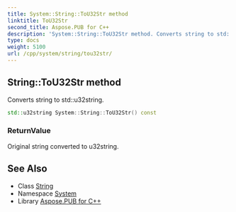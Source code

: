 ```yaml
---
title: System::String::ToU32Str method
linktitle: ToU32Str
second_title: Aspose.PUB for C++
description: 'System::String::ToU32Str method. Converts string to std::u32string in C++.'
type: docs
weight: 5100
url: /cpp/system/string/tou32str/
---
```

## String::ToU32Str method


Converts string to std::u32string.

```cpp
std::u32string System::String::ToU32Str() const
```


### ReturnValue

Original string converted to u32string.

## See Also

* Class [String](../)
* Namespace [System](../../)
* Library [Aspose.PUB for C++](../../../)
